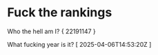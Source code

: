 # Fuck the rankings

Who the hell am I?
{ 22191147 }

What fucking year is it?
[ 2025-04-06T14:53:20Z ]
